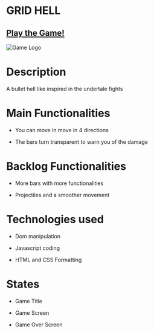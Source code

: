 # GRID HELL

## [Play the Game!](https://alfom17.github.io/grid-hell/)

![Game Logo](https://i.ibb.co/nQb7SXC/player.png)


# Description

A bullet hell like inspired in the undertale fights 


# Main Functionalities

- You can move in move in 4 directions

- The bars turn transparent to warn you of the damage

# Backlog Functionalities

- More bars with more functionalities

- Projectiles and a smoother movement

# Technologies used

- Dom manipulation

- Javascript coding

- HTML and CSS Formatting

# States

- Game Title

- Game Screen

- Game Over Screen
